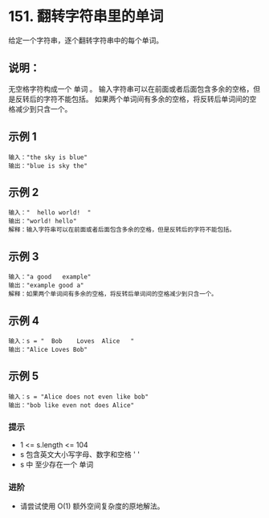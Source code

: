 # 151. 翻转字符串里的单词

给定一个字符串，逐个翻转字符串中的每个单词。

## 说明：

无空格字符构成一个 单词 。
输入字符串可以在前面或者后面包含多余的空格，但是反转后的字符不能包括。
如果两个单词间有多余的空格，将反转后单词间的空格减少到只含一个。

## 示例 1

```
输入："the sky is blue"
输出："blue is sky the"
```

## 示例 2

```
输入："  hello world!  "
输出："world! hello"
解释：输入字符串可以在前面或者后面包含多余的空格，但是反转后的字符不能包括。
```

## 示例 3

```
输入："a good   example"
输出："example good a"
解释：如果两个单词间有多余的空格，将反转后单词间的空格减少到只含一个。
```

## 示例 4

```
输入：s = "  Bob    Loves  Alice   "
输出："Alice Loves Bob"
```

## 示例 5

```
输入：s = "Alice does not even like bob"
输出："bob like even not does Alice"
```

### 提示

- 1 <= s.length <= 104
- s 包含英文大小写字母、数字和空格 ' '
- s 中 至少存在一个 单词

### 进阶

- 请尝试使用 O(1) 额外空间复杂度的原地解法。
